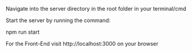 Navigate into the server directory in the root folder in your terminal/cmd

Start the server by running the command:

 npm run start
 
 For the Front-End visit http://localhost:3000  on your browser

